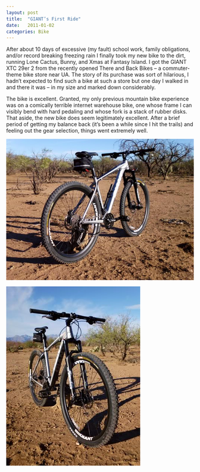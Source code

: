 ```yaml
---
layout: post
title:  "GIANT’s First Ride"
date:   2011-01-02
categories: Bike
---
```


After about 10 days of excessive (my fault) school work, family obligations, and/or record breaking freezing rain I finally took my new bike to the dirt, running Lone Cactus, Bunny, and Xmas at Fantasy Island. I got the GIANT XTC 29er 2 from the recently opened There and Back Bikes – a commuter-theme bike store near UA. The story of its purchase was sort of hilarious, I hadn’t expected to find such a bike at such a store but one day I walked in and there it was – in my size and marked down considerably.

The bike is excellent. Granted, my only previous mountain bike experience was on a comically terrible internet warehouse bike, one whose frame I can visibly bend with hard pedaling and whose fork is a stack of rubber disks. That aside, the new bike does seem legitimately excellent. After a brief period of getting my balance back (it’s been a while since I hit the trails) and feeling out the gear selection, things went extremely well.

![](/assets/img/2011-01-02-giant/HPIM0059.jpg)

![](/assets/img/2011-01-02-giant/HPIM0060.jpg)